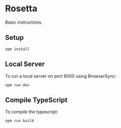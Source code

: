 # Rosetta

Basic instructions.

## Setup

`npm install`

## Local Server

To run a local server on port 8000 using BrowserSync:

`npm run dev`

## Compile TypeScript

To compile the typescript:

`npm run build`
